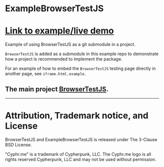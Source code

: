 # ExampleBrowserTestJS

# [Link to example/live demo](https://cyphrme.github.io/BrowserTestJSExample/browsertestjs/test.html)

Example of using BrowserTestJS as a git submodule in a project.

`BrowserTestJS` is added as a submodule in this example repo to demonstrate how
a project is recommended to implement the package.

For an example of how to embed the `BrowserTestJS` testing page directly in
another page, see `iframe.html.example`.

## The main project [BrowserTestJS](https://github.com/Cyphrme/BrowserTestJS).

----------------------------------------------------------------------
# Attribution, Trademark notice, and License
BrowserTestJS and ExampleBrowserTestJS is released under The 3-Clause BSD License. 

"Cyphr.me" is a trademark of Cypherpunk, LLC. The Cyphr.me logo is all rights
reserved Cypherpunk, LLC and may not be used without permission.